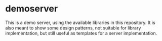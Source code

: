 # demoserver

This is a demo server, using the available libraries in this repository. It is also meant to show some design patterns, not suitable for library implementation, but still useful as templates for a server implementation.
